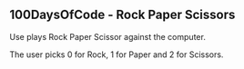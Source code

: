 ## 100DaysOfCode - Rock Paper Scissors

Use plays Rock Paper Scissor against the computer.

The user picks 0 for Rock, 1 for Paper and 2 for Scissors. 
